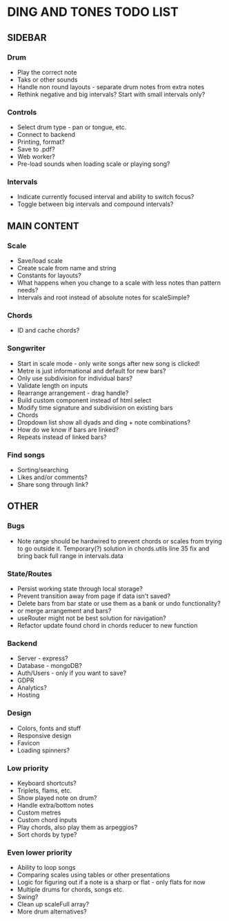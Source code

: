 # DING AND TONES TODO LIST

## SIDEBAR

### Drum

* Play the correct note
* Taks or other sounds
* Handle non round layouts - separate drum notes from extra notes
* Rethink negative and big intervals? Start with small intervals only?

### Controls

* Select drum type - pan or tongue, etc.
* Connect to backend
* Printing, format?
* Save to .pdf?
* Web worker?
* Pre-load sounds when loading scale or playing song?

### Intervals

* Indicate currently focused interval and ability to switch focus?
* Toggle between big intervals and compound intervals?

## MAIN CONTENT

### Scale

* Save/load scale
* Create scale from name and string
* Constants for layouts?
* What happens when you change to a scale with less notes than pattern needs?
* Intervals and root instead of absolute notes for scaleSimple?

### Chords

* ID and cache chords?

### Songwriter

* Start in scale mode - only write songs after new song is clicked!
* Metre is just informational and default for new bars?
* Only use subdivision for individual bars?
* Validate length on inputs
* Rearrange arrangement - drag handle?
* Build custom component instead of html select
* Modify time signature and subdivision on existing bars
* Chords
* Dropdown list show all dyads and ding + note combinations?
* How do we know if bars are linked?
* Repeats instead of linked bars?

### Find songs

* Sorting/searching
* Likes and/or comments?
* Share song through link?

## OTHER

### Bugs

* Note range should be hardwired to prevent chords or scales from trying to go outside it. Temporary(?) solution in chords.utils line 35 fix and bring back full range in intervals.data

### State/Routes

* Persist working state through local storage?
* Prevent transition away from page if data isn't saved?
* Delete bars from bar state or use them as a bank or undo functionality?
* or merge arrangement and bars?
* useRouter might not be best solution for navigation?
* Refactor update found chord in chords reducer to new function

### Backend

* Server - express?
* Database - mongoDB?
* Auth/Users - only if you want to save?
* GDPR
* Analytics?
* Hosting

### Design

* Colors, fonts and stuff
* Responsive design
* Favicon
* Loading spinners?

### Low priority

* Keyboard shortcuts?
* Triplets, flams, etc.
* Show played note on drum?
* Handle extra/bottom notes
* Custom metres
* Custom chord inputs
* Play chords, also play them as arpeggios?
* Sort chords by type?

### Even lower priority

* Ability to loop songs
* Comparing scales using tables or other presentations
* Logic for figuring out if a note is a sharp or flat - only flats for now
* Multiple drums for chords, songs etc.
* Swing?
* Clean up scaleFull array?
* More drum alternatives?
